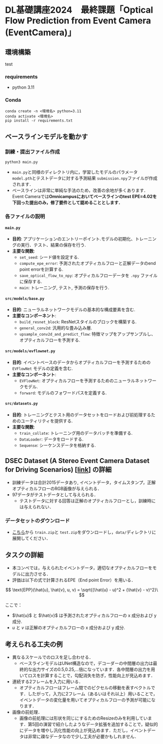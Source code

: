 # DL基礎講座2024　最終課題「Optical Flow Prediction from Event Camera (EventCamera)」

## 環境構築

test

### requirements

- python 3.11

### Conda

```
conda create -n <環境名> python=3.11
conda activate <環境名>
pip install -r requirements.txt
```

## ベースラインモデルを動かす

### 訓練・提出ファイル作成

```bash
python3 main.py
```

- `main.py`と同様のディレクトリ内に，学習したモデルのパラメータ `model.pth`とテストデータに対する予測結果 `submission.npy`ファイルが作成されます．
- ベースラインは非常に単純な手法のため，改善の余地が多くあります．Event Cameraでは**Omnicampusにおいてベースラインのtest EPE=4.02を下回った提出のみ，修了要件として認めることとします．**

### 各ファイルの説明

#### `main.py`

- **目的**: アプリケーションのエントリーポイント.モデルの初期化、トレーニングの実行、テスト、結果の保存を行う.
- **主要な関数**:
  - `set_seed`: シード値を設定する.
  - `compute_epe_error`: 予測されたオプティカルフローと正解データのend point errorを計算する.
  - `save_optical_flow_to_npy`: オプティカルフローデータを `.npy` ファイルに保存する.
  - `main`: トレーニング, テスト, 予測の保存を行う.

#### `src/models/base.py`

- **目的**: ニューラルネットワークモデルの基本的な構成要素を含む.
- **主要なコンポーネント**:
  - `build_resnet_block`: ResNetスタイルのブロックを構築する.
  - `general_conv2d`: 汎用的な畳み込み層.
  - `upsample_conv2d_and_predict_flow`: 特徴マップをアップサンプルし、オプティカルフローを予測する.

#### `src/models/evflownet.py`

- **目的**: イベントベースのデータからオプティカルフローを予測するための `EVFlowNet` モデルの定義を含む.
- **主要なコンポーネント**:
  - `EVFlowNet`: オプティカルフローを予測するためのニューラルネットワークモデル.
  - `forward`: モデルのフォワードパスを定義する.

#### `src/datasets.py`

- **目的**: トレーニングとテスト用のデータセットをロードおよび前処理するためのユーティリティを提供する.
- **主要な関数**:
  - `train_collate`: トレーニング用のデータバッチを準備する.
  - `DataLoader`: データをロードする.
  - `Sequense`: シーケンスデータを格納する.

## DSEC Dataset (A Stereo Event Camera Dataset for Driving Scenarios) [[link](https://dsec.ifi.uzh.ch/)] の詳細

- 訓練データは合計2015データあり, イベントデータ，タイムスタンプ，正解オプティカルフローのRGB画像が与えられる．
- 97データがテストデータとして与えられる．
  - テストデータに対する回答は正解のオプティカルフローとし，訓練時には与えられない．

### データセットのダウンロード

- [こちら](https://drive.google.com/drive/folders/1xFVpggqbBxuwwy1MpIESyhhiKN052FJ1?usp=drive_link)から `train.zip`と `test.zip`をダウンロードし，`data/`ディレクトリに展開してください．

## タスクの詳細

- 本コンペでは，与えられたイベントデータ，適切なオプティカルフローをモデルに出力させる．
- 評価は以下の式で計算されるEPE（End point Error）を用いる．

$$
\text{EPP}(\hat{u}, \hat{v}, u, v) = \sqrt{(\hat{u} - u)^2 + (\hat{v} - v)^2}\
$$

ここで：

- $\hat{u}\$ と $\hat{v}\$ は予測されたオプティカルフローの x 成分および y 成分.
- $u$ と $v$ は正解のオプティカルフローの x 成分および y 成分.

## 考えられる工夫の例

- 異なるスケールでのロスを足し合わせる．
  - ベースラインモデルはUNet構造なので，デコーダーの中間層の出力は最終的な出力サイズの0.5,0.25,...倍になっています．各中間層の出力を用いてロスを計算することで，勾配消失を防ぎ，性能向上が見込めます．
- 連続する2フレームを入力に用いる．
  - オプティカルフローはフレーム間でのピクセルの移動を表すベクトルです．したがって，入力に2フレーム（あるいはそれ以上）用いることで，イベントデータの変化量を用いてオプティカルフローの予測が可能になります．
- 画像の前処理．
  - 画像の前処理には形状を同じにするためのResizeのみを利用しています．第5回の演習で紹介したようなデータ拡張を追加することで，疑似的にデータを増やし汎化性能の向上が見込めます．ただし，イベントデータは非常に疎なデータなので少し工夫が必要かもしれません．
